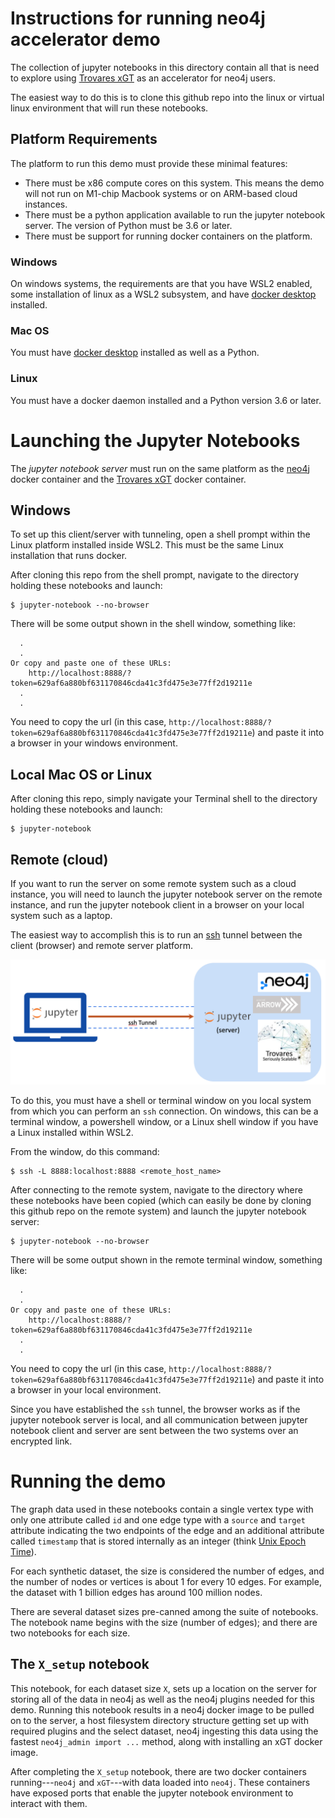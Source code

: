 # Instructions for running neo4j accelerator demo

The collection of jupyter notebooks in this directory contain all that is need to explore using [Trovares xGT](http://www.trovares.com) as an accelerator for neo4j users.

The easiest way to do this is to clone this github repo into the linux or virtual linux environment that will run these notebooks.

## Platform Requirements

The platform to run this demo must provide these minimal features:

  - There must be x86 compute cores on this system.
    This means the demo will not run on M1-chip Macbook systems or on ARM-based cloud instances.
  - There must be a python application available to run the jupyter notebook server.
    The version of Python must be 3.6 or later.
  - There must be support for running docker containers on the platform.

### Windows

On windows systems, the requirements are that you have WSL2 enabled, some installation of linux as a WSL2 subsystem, and have [docker desktop](http://www.docker.com) installed.

### Mac OS

You must have [docker desktop](http://www.docker.com) installed as well as a Python.

### Linux

You must have a docker daemon installed and a Python version 3.6 or later.

# Launching the Jupyter Notebooks

The *jupyter notebook server* must run on the same platform as the [neo4j](http://www.neo4j.com) docker container and the [Trovares xGT](http://www.trovares.com) docker container.

## Windows

To set up this client/server with tunneling, open a shell prompt within the Linux platform installed inside WSL2.  This must be the same Linux installation that runs docker.

After cloning this repo from the shell prompt, navigate to the directory holding these notebooks and launch:

```
$ jupyter-notebook --no-browser
```

There will be some output shown in the shell window, something like:

```
  .
  .
Or copy and paste one of these URLs:
    http://localhost:8888/?token=629af6a880bf631170846cda41c3fd475e3e77ff2d19211e
  .
  .
```

You need to copy the url (in this case, `http://localhost:8888/?token=629af6a880bf631170846cda41c3fd475e3e77ff2d19211e`) and paste it into a browser in your windows environment.

## Local Mac OS or Linux

After cloning this repo, simply navigate your Terminal shell to the directory holding these notebooks and launch:

```
$ jupyter-notebook
```

## Remote (cloud)

If you want to run the server on some remote system such as a cloud instance, you will need to launch the jupyter notebook server on the remote instance, and run the jupyter notebook client in a browser on your local system such as a laptop.

The easiest way to accomplish this is to run an [ssh](https://www.openssh.com) tunnel between the client (browser) and remote server platform.

![Running Jupyter Notebooks](jupyter_layout.png)

To do this, you must have a shell or terminal window on you local system from which you can perform an `ssh` connection.  On windows, this can be a terminal window, a powershell window, or a Linux shell window if you have a Linux installed within WSL2.

From the window, do this command:

```
$ ssh -L 8888:localhost:8888 <remote_host_name>
```

After connecting to the remote system, navigate to the directory where these notebooks have been copied (which can easily be done by cloning this github repo on the remote system) and launch the jupyter notebook server:

```
$ jupyter-notebook --no-browser
```

There will be some output shown in the remote terminal window, something like:

```
  .
  .
Or copy and paste one of these URLs:
    http://localhost:8888/?token=629af6a880bf631170846cda41c3fd475e3e77ff2d19211e
  .
  .
```

You need to copy the url (in this case, `http://localhost:8888/?token=629af6a880bf631170846cda41c3fd475e3e77ff2d19211e`) and paste it into a browser in your local environment.

Since you have established the `ssh` tunnel, the browser works as if the jupyter notebook server is local, and all communication between jupyter notebook client and server are sent between the two systems over an encrypted link.

# Running the demo

The graph data used in these notebooks contain a single vertex type with only one attribute called `id` and one edge type with a `source` and `target` attribute indicating the two endpoints of the edge and an additional attribute called `timestamp` that is stored internally as an integer (think [Unix Epoch Time](https://en.wikipedia.org/wiki/Unix_time)).

For each synthetic dataset, the size is considered the number of edges, and the number of nodes or vertices is about 1 for every 10 edges.
For example, the dataset with 1 billion edges has around 100 million nodes.

There are several dataset sizes pre-canned among the suite of notebooks.
The notebook name begins with the size (number of edges); and there are two notebooks for each size.

## The `X_setup` notebook

This notebook, for each dataset size `X`, sets up a location on the server for storing all of the data in neo4j as well as the neo4j plugins needed for this demo.
Running this notebook results in a neo4j docker image to be pulled on to the server, a host filesystem directory structure getting set up with required plugins and the select dataset, neo4j ingesting this data using the fastest `neo4j_admin import ...` method, along with installing an xGT docker image.

After completing the `X_setup` notebook, there are two docker containers running---`neo4j` and `xGT`---with data loaded into `neo4j`.
These containers have exposed ports that enable the jupyter notebook environment to interact with them.


